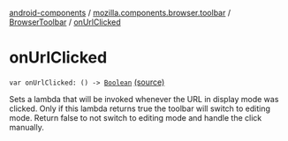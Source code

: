 [android-components](../../index.md) / [mozilla.components.browser.toolbar](../index.md) / [BrowserToolbar](index.md) / [onUrlClicked](./on-url-clicked.md)

# onUrlClicked

`var onUrlClicked: () -> `[`Boolean`](https://kotlinlang.org/api/latest/jvm/stdlib/kotlin/-boolean/index.html) [(source)](https://github.com/mozilla-mobile/android-components/blob/master/components/browser/toolbar/src/main/java/mozilla/components/browser/toolbar/BrowserToolbar.kt#L160)

Sets a lambda that will be invoked whenever the URL in display mode was clicked. Only if this
lambda returns true the toolbar will switch to editing mode. Return
false to not switch to editing mode and handle the click manually.

